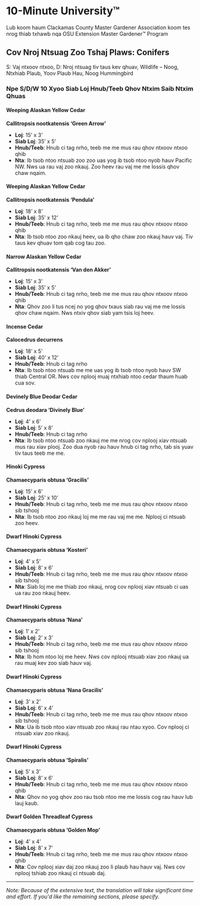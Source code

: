 # 10-Minute University™  
Lub koom haum Clackamas County Master Gardener Association koom tes nrog thiab txhawb nqa OSU Extension Master Gardener™ Program  

## Cov Nroj Ntsuag Zoo Tshaj Plaws: Conifers  
S: Vaj ntxoov ntxoo, D: Nroj ntsuag tiv taus kev qhuav, Wildlife – Noog, Ntxhiab Plaub, Yoov Plaub Hau, Noog Hummingbird  

### Npe S/D/W 10 Xyoo Siab Loj Hnub/Teeb Qhov Ntxim Saib Ntxim Qhuas  
#### Weeping Alaskan Yellow Cedar  
**Callitropsis nootkatensis ‘Green Arrow’**  
- **Loj**: 15’ x 3’  
- **Siab Loj**: 35’ x 5’  
- **Hnub/Teeb**: Hnub ci tag nrho, teeb me me mus rau qhov ntxoov ntxoo qhib  
- **Nta**: Ib tsob ntoo ntsuab zoo zoo uas yog ib tsob ntoo nyob hauv Pacific NW. Nws ua rau vaj zoo nkauj. Zoo heev rau vaj me me lossis qhov chaw nqaim.  

#### Weeping Alaskan Yellow Cedar  
**Callitropsis nootkatensis ‘Pendula’**  
- **Loj**: 18’ x 8’  
- **Siab Loj**: 35’ x 12’  
- **Hnub/Teeb**: Hnub ci tag nrho, teeb me me mus rau qhov ntxoov ntxoo qhib  
- **Nta**: Ib tsob ntoo zoo nkauj heev, ua ib qho chaw zoo nkauj hauv vaj. Tiv taus kev qhuav tom qab cog tau zoo.  

#### Narrow Alaskan Yellow Cedar  
**Callitropsis nootkatensis ‘Van den Akker’**  
- **Loj**: 15’ x 3’  
- **Siab Loj**: 35’ x 5’  
- **Hnub/Teeb**: Hnub ci tag nrho, teeb me me mus rau qhov ntxoov ntxoo qhib  
- **Nta**: Qhov zoo li tus ncej no yog qhov txaus siab rau vaj me me lossis qhov chaw nqaim. Nws ntxiv qhov siab yam tsis loj heev.  

#### Incense Cedar  
**Calocedrus decurrens**  
- **Loj**: 18’ x 5’  
- **Siab Loj**: 40’ x 12’  
- **Hnub/Teeb**: Hnub ci tag nrho  
- **Nta**: Ib tsob ntoo ntsuab me me uas yog ib tsob ntoo nyob hauv SW thiab Central OR. Nws cov nplooj muaj ntxhiab ntoo cedar thaum huab cua sov.  

#### Devinely Blue Deodar Cedar  
**Cedrus deodara ‘Divinely Blue’**  
- **Loj**: 4’ x 6’  
- **Siab Loj**: 5’ x 8’  
- **Hnub/Teeb**: Hnub ci tag nrho  
- **Nta**: Ib tsob ntoo ntsuab zoo nkauj me me nrog cov nplooj xiav ntsuab mus rau xiav plooj. Zoo dua nyob rau hauv hnub ci tag nrho, tab sis yuav tiv taus teeb me me.  

#### Hinoki Cypress  
**Chamaecyparis obtusa ‘Gracilis’**  
- **Loj**: 15’ x 6’  
- **Siab Loj**: 25’ x 10’  
- **Hnub/Teeb**: Hnub ci tag nrho, teeb me me mus rau qhov ntxoov ntxoo sib tshooj  
- **Nta**: Ib tsob ntoo zoo nkauj loj me me rau vaj me me. Nplooj ci ntsuab zoo heev.  

#### Dwarf Hinoki Cypress  
**Chamaecyparis obtusa ‘Kosteri’**  
- **Loj**: 4’ x 5’  
- **Siab Loj**: 8’ x 6’  
- **Hnub/Teeb**: Hnub ci tag nrho, teeb me me mus rau qhov ntxoov ntxoo sib tshooj  
- **Nta**: Siab loj me me thiab zoo nkauj, nrog cov nplooj xiav ntsuab ci uas ua rau zoo nkauj heev.  

#### Dwarf Hinoki Cypress  
**Chamaecyparis obtusa ‘Nana’**  
- **Loj**: 1’ x 2’  
- **Siab Loj**: 2’ x 3’  
- **Hnub/Teeb**: Hnub ci tag nrho, teeb me me mus rau qhov ntxoov ntxoo sib tshooj  
- **Nta**: Ib hom ntoo loj me heev. Nws cov nplooj ntsuab xiav zoo nkauj ua rau muaj kev zoo siab hauv vaj.  

#### Dwarf Hinoki Cypress  
**Chamaecyparis obtusa ‘Nana Gracilis’**  
- **Loj**: 3’ x 2’  
- **Siab Loj**: 6’ x 4’  
- **Hnub/Teeb**: Hnub ci tag nrho, teeb me me mus rau qhov ntxoov ntxoo sib tshooj  
- **Nta**: Ua ib tsob ntoo xiav ntsuab zoo nkauj rau ntau xyoo. Cov nplooj ci ntsuab xiav zoo nkauj.  

#### Dwarf Hinoki Cypress  
**Chamaecyparis obtusa ‘Spiralis’**  
- **Loj**: 5’ x 3’  
- **Siab Loj**: 8’ x 6’  
- **Hnub/Teeb**: Hnub ci tag nrho, teeb me me mus rau qhov ntxoov ntxoo qhib  
- **Nta**: Qhov no yog qhov zoo rau tsob ntoo me me lossis cog rau hauv lub lauj kaub.  

#### Dwarf Golden Threadleaf Cypress  
**Chamaecyparis obtusa ‘Golden Mop’**  
- **Loj**: 4’ x 4’  
- **Siab Loj**: 8’ x 7’  
- **Hnub/Teeb**: Hnub ci tag nrho, teeb me me mus rau qhov ntxoov ntxoo qhib  
- **Nta**: Cov nplooj xiav daj zoo nkauj zoo li plaub hau hauv vaj. Nws cov nplooj tshiab zoo nkauj ci ntsuab daj.  

---

*Note: Because of the extensive text, the translation will take significant time and effort. If you'd like the remaining sections, please specify.*